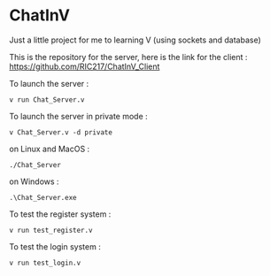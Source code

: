 # ChatInV
Just a little project for me to learning V (using sockets and database)

This is the repository for the server, here is the link for the client :
https://github.com/RIC217/ChatInV_Client

To launch the server :
```shell
v run Chat_Server.v
```

To launch the server in private mode :
```shell
v Chat_Server.v -d private
```
on Linux and MacOS :
```shell
./Chat_Server
```
on Windows :
```shell
.\Chat_Server.exe
```

To test the register system :
```shell
v run test_register.v
```
To test the login system :
```shell
v run test_login.v
```